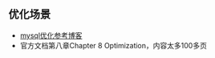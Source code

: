 ## 优化场景
- [mysql优化参考博客](http://www.cnblogs.com/luyucheng/p/6323477.html)
- 官方文档第八章Chapter 8 Optimization，内容太多100多页
